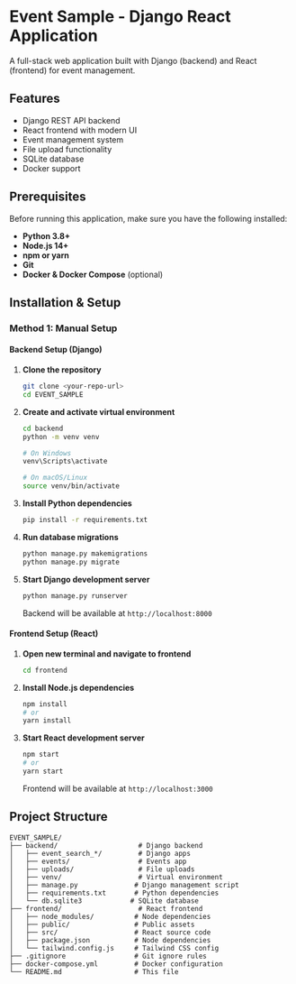 # Event Sample - Django React Application

A full-stack web application built with Django (backend) and React (frontend) for event management.

##  Features

- Django REST API backend
- React frontend with modern UI
- Event management system
- File upload functionality
- SQLite database
- Docker support

## Prerequisites

Before running this application, make sure you have the following installed:

- **Python 3.8+**
- **Node.js 14+**
- **npm or yarn**
- **Git**
- **Docker & Docker Compose** (optional)

## Installation & Setup

### Method 1: Manual Setup

#### Backend Setup (Django)

1. **Clone the repository**
   ```bash
   git clone <your-repo-url>
   cd EVENT_SAMPLE
   ```

2. **Create and activate virtual environment**
   ```bash
   cd backend
   python -m venv venv
   
   # On Windows
   venv\Scripts\activate
   
   # On macOS/Linux
   source venv/bin/activate
   ```

3. **Install Python dependencies**
   ```bash
   pip install -r requirements.txt
   ```

4. **Run database migrations**
   ```bash
   python manage.py makemigrations
   python manage.py migrate
   ```


5. **Start Django development server**
   ```bash
   python manage.py runserver
   ```
   Backend will be available at `http://localhost:8000`

#### Frontend Setup (React)

1. **Open new terminal and navigate to frontend**
   ```bash
   cd frontend
   ```

2. **Install Node.js dependencies**
   ```bash
   npm install
   # or
   yarn install
   ```

3. **Start React development server**
   ```bash
   npm start
   # or
   yarn start
   ```
   Frontend will be available at `http://localhost:3000`


## Project Structure

```
EVENT_SAMPLE/
├── backend/                    # Django backend
│   ├── event_search_*/         # Django apps
│   ├── events/                 # Events app
│   ├── uploads/                # File uploads
│   ├── venv/                   # Virtual environment
│   ├── manage.py              # Django management script
│   ├── requirements.txt       # Python dependencies
│   └── db.sqlite3            # SQLite database
├── frontend/                   # React frontend
│   ├── node_modules/          # Node dependencies
│   ├── public/                # Public assets
│   ├── src/                   # React source code
│   ├── package.json           # Node dependencies
│   └── tailwind.config.js     # Tailwind CSS config
├── .gitignore                 # Git ignore rules
├── docker-compose.yml         # Docker configuration
└── README.md                  # This file
```
